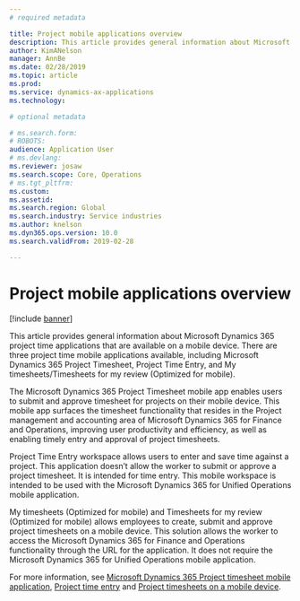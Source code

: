 ```yaml
---
# required metadata

title: Project mobile applications overview 
description: This article provides general information about Microsoft Dynamics 365 project time applications that are available on a mobile device.
author: KimANelson
manager: AnnBe
ms.date: 02/28/2019
ms.topic: article
ms.prod: 
ms.service: dynamics-ax-applications
ms.technology: 

# optional metadata

# ms.search.form: 
# ROBOTS: 
audience: Application User
# ms.devlang: 
ms.reviewer: josaw
ms.search.scope: Core, Operations
# ms.tgt_pltfrm: 
ms.custom: 
ms.assetid: 
ms.search.region: Global
ms.search.industry: Service industries
ms.author: knelson
ms.dyn365.ops.version: 10.0
ms.search.validFrom: 2019-02-28

---
```


# Project mobile applications overview

[!include [banner](../includes/banner.md)]


This article provides general information about Microsoft Dynamics 365 project
time applications that are available on a mobile device. There are three project
time mobile applications available, including Microsoft Dynamics 365 Project
Timesheet, Project Time Entry, and My timesheets/Timesheets for my review
(Optimized for mobile).

The Microsoft Dynamics 365 Project Timesheet mobile app enables users to submit
and approve timesheet for projects on their mobile device. This mobile app
surfaces the timesheet functionality that resides in the Project management and
accounting area of Microsoft Dynamics 365 for Finance and Operations, improving
user productivity and efficiency, as well as enabling timely entry and approval
of project timesheets.

Project Time Entry workspace allows users to enter and save time against a
project. This application doesn’t allow the worker to submit or approve a
project timesheet. It is intended for time entry. This mobile workspace is
intended to be used with the Microsoft Dynamics 365 for Unified Operations
mobile application.

My timesheets (Optimized for mobile) and Timesheets for my review (Optimized for
mobile) allows employees to create, submit and approve project timesheets on a
mobile device. This solution allows the worker to access the Microsoft Dynamics
365 for Finance and Operations functionality through the URL for the
application. It does not require the Microsoft Dynamics 365 for Unified
Operations mobile application.

For more information, see [Microsoft Dynamics 365 Project timesheet mobile
application]( project-timesheet.md), [Project time entry](
project-time-entry-mobile-workspace.md) and [Project timesheets on a mobile
device]( Mobile-timesheets.md).
